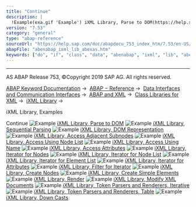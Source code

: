 ```yaml
---
title: "Continue"
description: |
  !Example(exa.gif 'Example') iXML Library, Parse to DOM(https://help.sap.com/doc/abapdocu_753_index_htm/7.53/en-US/abenixml_parsing_abexa.htm) !Example(exa.gif 'Example') iXML Library, Sequential Parsing(https://help.sap.com/doc/abapdocu_753_index_htm/7.53/en-US/abenixml_sequential_parsing_ab
version: "7.53"
category: "general"
type: "abap-reference"
sourceUrl: "https://help.sap.com/doc/abapdocu_753_index_htm/7.53/en-US/abenabap_ixml_lib_abexas.htm"
abapFile: "abenabap_ixml_lib_abexas.htm"
keywords: ["do", "if", "class", "data", "abenabap", "ixml", "lib", "abexas"]
---
```


* * *

AS ABAP Release 753, ©Copyright 2019 SAP AG. All rights reserved.

[ABAP Keyword Documentation](https://help.sap.com/doc/abapdocu_753_index_htm/7.53/en-US/abenabap.htm) →  [ABAP − Reference](https://help.sap.com/doc/abapdocu_753_index_htm/7.53/en-US/abenabap_reference.htm) →  [Data Interfaces and Communication Interfaces](https://help.sap.com/doc/abapdocu_753_index_htm/7.53/en-US/abenabap_data_communication.htm) →  [ABAP and XML](https://help.sap.com/doc/abapdocu_753_index_htm/7.53/en-US/abenabap_xml.htm) →  [Class Libraries for XML](https://help.sap.com/doc/abapdocu_753_index_htm/7.53/en-US/abenabap_xml_libs.htm) →  [iXML Library](https://help.sap.com/doc/abapdocu_753_index_htm/7.53/en-US/abenabap_ixml_lib.htm) → 

iXML Library, Examples

Continue
![Example](exa.gif "Example") [iXML Library, Parse to DOM](https://help.sap.com/doc/abapdocu_753_index_htm/7.53/en-US/abenixml_parsing_abexa.htm)
![Example](exa.gif "Example") [iXML Library, Sequential Parsing](https://help.sap.com/doc/abapdocu_753_index_htm/7.53/en-US/abenixml_sequential_parsing_abexa.htm)
![Example](exa.gif "Example") [iXML Library, DOM Representation](https://help.sap.com/doc/abapdocu_753_index_htm/7.53/en-US/abenixml_dom_abexa.htm)
![Example](exa.gif "Example") [iXML Library, Access Adjacent Subnodes](https://help.sap.com/doc/abapdocu_753_index_htm/7.53/en-US/abenixml_child_nodes_abexa.htm)
![Example](exa.gif "Example") [iXML Library, Access Using Node List](https://help.sap.com/doc/abapdocu_753_index_htm/7.53/en-US/abenixml_node_list_abexa.htm)
![Example](exa.gif "Example") [iXML Library, Access Using Name](https://help.sap.com/doc/abapdocu_753_index_htm/7.53/en-US/abenixml_node_names_abexa.htm)
![Example](exa.gif "Example") [iXML Library, Access Attributes](https://help.sap.com/doc/abapdocu_753_index_htm/7.53/en-US/abenixml_attributes_abexa.htm)
![Example](exa.gif "Example") [iXML Library, Iterator for Nodes](https://help.sap.com/doc/abapdocu_753_index_htm/7.53/en-US/abenixml_node_iterator_abexa.htm)
![Example](exa.gif "Example") [iXML Library, Iterator for Node List](https://help.sap.com/doc/abapdocu_753_index_htm/7.53/en-US/abenixml_node_list_iterator_abexa.htm)
![Example](exa.gif "Example") [iXML Library, Iterator for Element List](https://help.sap.com/doc/abapdocu_753_index_htm/7.53/en-US/abenixml_name_list_iterator_abexa.htm)
![Example](exa.gif "Example") [iXML Library, Iterator for Attributes](https://help.sap.com/doc/abapdocu_753_index_htm/7.53/en-US/abenixml_attributes_iterator_abexa.htm)
![Example](exa.gif "Example") [iXML Library, Filter for Iterator](https://help.sap.com/doc/abapdocu_753_index_htm/7.53/en-US/abenixml_filter_iterator_abexa.htm)
![Example](exa.gif "Example") [iXML Library, Create Nodes](https://help.sap.com/doc/abapdocu_753_index_htm/7.53/en-US/abenixml_crea_elem_abexa.htm)
![Example](exa.gif "Example") [iXML Library, Create Simple Elements](https://help.sap.com/doc/abapdocu_753_index_htm/7.53/en-US/abenixml_crea_simple_elem_abexa.htm)
![Example](exa.gif "Example") [iXML Library, Render](https://help.sap.com/doc/abapdocu_753_index_htm/7.53/en-US/abenixml_render_abexa.htm)
![Example](exa.gif "Example") [iXML Library, Modify XML Documents](https://help.sap.com/doc/abapdocu_753_index_htm/7.53/en-US/abenixml_modify_dom_abexa.htm)
![Example](exa.gif "Example") [iXML Library, Token Parsers and Renderers, Iterative](https://help.sap.com/doc/abapdocu_753_index_htm/7.53/en-US/abenixml_parse_render_token_abexa.htm)
![Example](exa.gif "Example") [iXML Library, Token Parsers and Renderers, Table](https://help.sap.com/doc/abapdocu_753_index_htm/7.53/en-US/abenixml_parse_render_tk_tab_abexa.htm)
![Example](exa.gif "Example") [iXML Library, Down Casts](https://help.sap.com/doc/abapdocu_753_index_htm/7.53/en-US/abenixml_casting_abexa.htm)